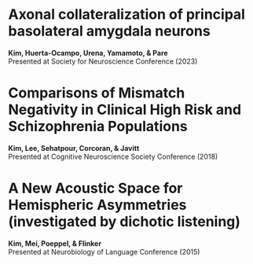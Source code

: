 # Axonal collateralization of principal basolateral amygdala neurons
**Kim, Huerta-Ocampo, Urena, Yamamoto, & Pare**
<br /> Presented at Society for Neuroscience Conference (2023)

# Comparisons of Mismatch Negativity in Clinical High Risk and Schizophrenia Populations
**Kim, Lee, Sehatpour, Corcoran, & Javitt**
<br /> Presented at Cognitive Neuroscience Society Conference (2018)

# A New Acoustic Space for Hemispheric Asymmetries (investigated by dichotic listening)
**Kim, Mei, Poeppel, & Flinker**
<br /> Presented at Neurobiology of Language Conference (2015)

